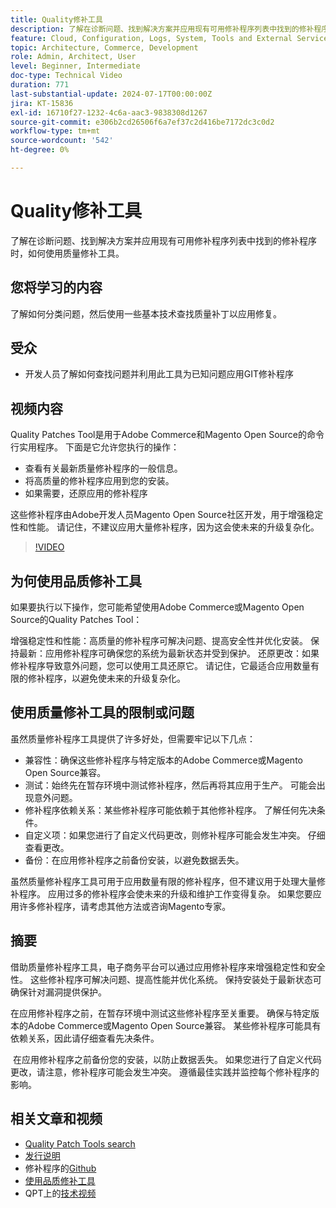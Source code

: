 ```yaml
---
title: Quality修补工具
description: 了解在诊断问题、找到解决方案并应用现有可用修补程序列表中找到的修补程序时，如何使用质量修补工具。
feature: Cloud, Configuration, Logs, System, Tools and External Services
topic: Architecture, Commerce, Development
role: Admin, Architect, User
level: Beginner, Intermediate
doc-type: Technical Video
duration: 771
last-substantial-update: 2024-07-17T00:00:00Z
jira: KT-15836
exl-id: 16710f27-1232-4c6a-aac3-9838308d1267
source-git-commit: e306b2cd26506f6a7ef37c2d416be7172dc3c0d2
workflow-type: tm+mt
source-wordcount: '542'
ht-degree: 0%

---
```


# Quality修补工具

了解在诊断问题、找到解决方案并应用现有可用修补程序列表中找到的修补程序时，如何使用质量修补工具。

## 您将学习的内容

了解如何分类问题，然后使用一些基本技术查找质量补丁以应用修复。

## 受众

* 开发人员了解如何查找问题并利用此工具为已知问题应用GIT修补程序

## 视频内容

Quality Patches Tool是用于Adobe Commerce和Magento Open Source的命令行实用程序。 下面是它允许您执行的操作：

* 查看有关最新质量修补程序的一般信息。
* 将高质量的修补程序应用到您的安装。
* 如果需要，还原应用的修补程序

这些修补程序由Adobe开发人员Magento Open Source社区开发，用于增强稳定性和性能。 请记住，不建议应用大量修补程序，因为这会使未来的升级复杂化。

>[!VIDEO](https://video.tv.adobe.com/v/3454080?learn=on&captions=chi_hans)

## 为何使用品质修补工具

如果要执行以下操作，您可能希望使用Adobe Commerce或Magento Open Source的Quality Patches Tool：

增强稳定性和性能：高质量的修补程序可解决问题、提高安全性并优化安装。
保持最新：应用修补程序可确保您的系统为最新状态并受到保护。
还原更改：如果修补程序导致意外问题，您可以使用工具还原它。 请记住，它最适合应用数量有限的修补程序，以避免使未来的升级复杂化。  

## 使用质量修补工具的限制或问题

虽然质量修补程序工具提供了许多好处，但需要牢记以下几点：

* 兼容性：确保这些修补程序与特定版本的Adobe Commerce或Magento Open Source兼容。
* 测试：始终先在暂存环境中测试修补程序，然后再将其应用于生产。 可能会出现意外问题。
* 修补程序依赖关系：某些修补程序可能依赖于其他修补程序。 了解任何先决条件。
* 自定义项：如果您进行了自定义代码更改，则修补程序可能会发生冲突。 仔细查看更改。
* 备份：在应用修补程序之前备份安装，以避免数据丢失。

虽然质量修补程序工具可用于应用数量有限的修补程序，但不建议用于处理大量修补程序。 应用过多的修补程序会使未来的升级和维护工作变得复杂。 如果您要应用许多修补程序，请考虑其他方法或咨询Magento专家。 

## 摘要

借助质量修补程序工具，电子商务平台可以通过应用修补程序来增强稳定性和安全性。 这些修补程序可解决问题、提高性能并优化系统。 保持安装处于最新状态可确保针对漏洞提供保护。

在应用修补程序之前，在暂存环境中测试这些修补程序至关重要。 确保与特定版本的Adobe Commerce或Magento Open Source兼容。 某些修补程序可能具有依赖关系，因此请仔细查看先决条件。

 在应用修补程序之前备份您的安装，以防止数据丢失。 如果您进行了自定义代码更改，请注意，修补程序可能会发生冲突。 遵循最佳实践并监控每个修补程序的影响。

## 相关文章和视频

* [Quality Patch Tools search](https://experienceleague.adobe.com/tools/commerce-quality-patches/index.html?lang=zh-Hans)
* [发行说明](https://experienceleague.adobe.com/zh-hans/docs/commerce-operations/tools/quality-patches-tool/release-notes)
* 修补程序的[Github](https://github.com/magento/quality-patches/blob/master/patches/os/)
* [使用品质修补工具](https://experienceleague.adobe.com/zh-hans/docs/commerce-operations/tools/quality-patches-tool/usage)
* QPT上的[技术视频](https://experienceleague.adobe.com/zh-hans/docs/commerce-learn/tutorials/tools/quality-patch-tool)
